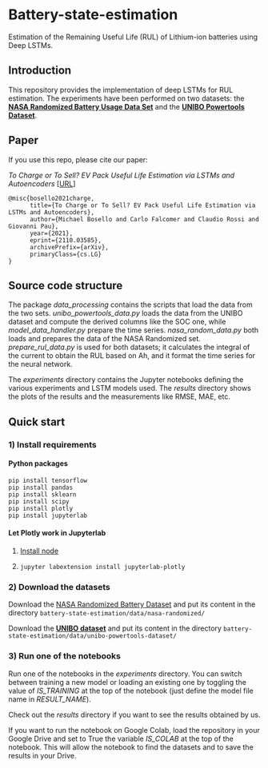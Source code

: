 # Battery-state-estimation

Estimation of the Remaining Useful Life (RUL) of Lithium-ion batteries using Deep LSTMs.

## Introduction

This repository provides the implementation of deep LSTMs for RUL estimation. The experiments have been performed on two datasets: the [**NASA Randomized Battery Usage Data Set**](https://ti.arc.nasa.gov/tech/dash/groups/pcoe/prognostic-data-repository/#batteryrnddischarge) and the [**UNIBO Powertools Dataset**](https://doi.org/10.17632/n6xg5fzsbv.1).

## Paper
If you use this repo, please cite our paper:

*To Charge or To Sell? EV Pack Useful Life Estimation via LSTMs and Autoencoders* [[URL](https://arxiv.org/abs/2110.03585)]

```
@misc{bosello2021charge,
      title={To Charge or To Sell? EV Pack Useful Life Estimation via LSTMs and Autoencoders}, 
      author={Michael Bosello and Carlo Falcomer and Claudio Rossi and Giovanni Pau},
      year={2021},
      eprint={2110.03585},
      archivePrefix={arXiv},
      primaryClass={cs.LG}
}
```

## Source code structure

The package *data_processing* contains the scripts that load the data from the two sets. *unibo_powertools_data.py* loads the data from the UNIBO dataset and compute the derived columns like the SOC one, while *model_data_handler.py* prepare the time series. *nasa_random_data.py* both loads and prepares the data of the NASA Randomized set. *prepare_rul_data.py* is used for both datasets; it calculates the integral of the current to obtain the RUL based on Ah, and it format the time series for the neural network.

The *experiments* directory contains the Jupyter notebooks defining the various experiments and LSTM models used. The *results* directory shows the plots of the results and the measurements like RMSE, MAE, etc.

## Quick start

### 1) Install requirements

#### Python packages

    pip install tensorflow
    pip install pandas
    pip install sklearn
    pip install scipy
    pip install plotly
    pip install jupyterlab

#### Let Plotly work in Jupyterlab

1) [Install node](https://nodejs.org/en/download/package-manager)


2) `jupyter labextension install jupyterlab-plotly`

### 2) Download the datasets

Download the [NASA Randomized Battery Dataset](https://ti.arc.nasa.gov/tech/dash/groups/pcoe/prognostic-data-repository/#batteryrnddischarge) and put its content in the directory `battery-state-estimation/data/nasa-randomized/`

Download the [**UNIBO dataset**](https://doi.org/10.17632/n6xg5fzsbv.1) and put its content in the directory `battery-state-estimation/data/unibo-powertools-dataset/`

### 3) Run one of the notebooks

Run one of the notebooks in the *experiments* directory. You can switch between training a new model or loading an existing one by toggling the value of *IS_TRAINING* at the top of the notebook (just define the model file name in *RESULT_NAME*).

Check out the *results* directory if you want to see the results obtained by us.

If you want to run the notebook on Google Colab, load the repository in your Google Drive and set to True the variable *IS_COLAB* at the top of the notebook. This will allow the notebook to find the datasets and to save the results in your Drive. 
